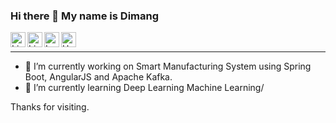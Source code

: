 ### Hi there 👋 My name is Dimang

<a href="https://kr.linkedin.com/in/dimangchhol">
  <img align="left" alt="Linkedin Icon" width="24px" src="https://cdn.jsdelivr.net/npm/simple-icons@3.12.2/icons/linkedin.svg" />
</a>
<a href="https://stackoverflow.com/users/11760923/dimang">
  <img align="left" alt="Linkedin Icon" width="24px" src="https://cdn.jsdelivr.net/npm/simple-icons@3.12.2/icons/stackoverflow.svg" />
</a>
<a href="https://leetcode.com/dimangite/">
  <img align="left" alt="LeetCode Icon" width="24px" src="https://cdn.jsdelivr.net/npm/simple-icons@3.12.2/icons/leetcode.svg" />
</a>
<a href="https://www.hackerrank.com/dimang">
  <img align="left" alt="HackerRank Icon" width="24px" src="https://cdn.jsdelivr.net/npm/simple-icons@3.12.2/icons/hackerrank.svg" />
</a>
<br>
<hr>   
                                                                                                                       
                                                                                                                       
- 🔭 I’m currently working on Smart Manufacturing System using Spring Boot, AngularJS and Apache Kafka.
- 🌱 I’m currently learning Deep Learning Machine Learning/

Thanks for visiting.

<!--
**dimangite/dimangite** is a ✨ _special_ ✨ repository because its `README.md` (this file) appears on your GitHub profile.

Here are some ideas to get you started:

- 🔭 I’m currently working on ...
- 🌱 I’m currently learning ...
- 👯 I’m looking to collaborate on ...
- 🤔 I’m looking for help with ...
- 💬 Ask me about ...
- 📫 How to reach me: ...
- 😄 Pronouns: ...
- ⚡ Fun fact: ...
-->
